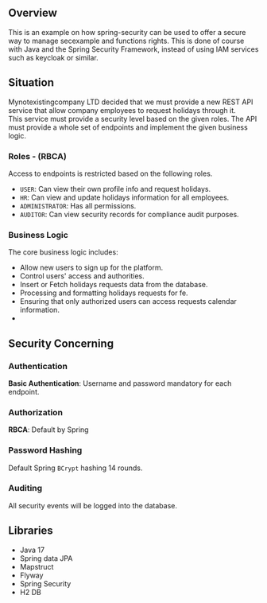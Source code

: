 ## Overview
This is an example on how spring-security can be used to offer a secure way to manage secexample and functions rights. 
This is done of course with Java and the Spring Security Framework, instead of using IAM services such as keycloak or similar.


## Situation
Mynotexistingcompany LTD decided that we must provide a new REST API service that allow company employees to request holidays through it.  
This service must provide a security level based on the given roles. 
The API must provide a whole set of endpoints and implement the given business logic.


### Roles - (RBCA)
Access to endpoints is restricted based on the following roles.

- `USER`: Can view their own profile info and request holidays.
- `HR`: Can view and update holidays information for all employees.
- `ADMINISTRATOR`: Has all permissions.
- `AUDITOR`: Can view security records for compliance audit purposes.

### Business Logic
The core business logic includes:

- Allow new users to sign up for the platform.
- Control users' access and authorities.
- Insert or Fetch holidays requests data from the database.
- Processing and formatting holidays requests for fe.
- Ensuring that only authorized users can access requests calendar information.
- 
## Security Concerning
### Authentication
**Basic Authentication**: Username and password mandatory for each endpoint.
### Authorization
**RBCA**: Default by Spring
### Password Hashing
Default Spring `BCrypt` hashing 14 rounds.
### Auditing
All security events will be logged into the database.


## Libraries
- Java 17
- Spring data JPA
- Mapstruct
- Flyway
- Spring Security
- H2 DB
